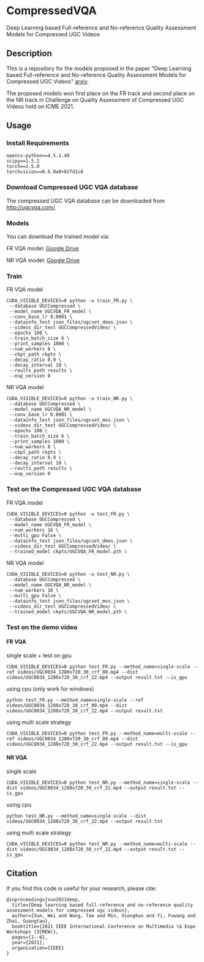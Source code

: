 # CompressedVQA
Deep Learning based Full-reference and No-reference Quality Assessment Models for Compressed UGC Videos

## Description

This is a repository for the models proposed in the paper "Deep Learning based Full-reference and No-reference Quality Assessment Models for Compressed UGC Videos" [arxiv](https://arxiv.org/abs/2106.01111).

The proposed models won first place on the FR track and second place on the NR track in Challenge on Quality Assessment of Compressed UGC Videos hold on ICME 2021.

## Usage

### Install Requirements

```
opencv-python==4.5.1.48
scipy==1.5.2
torch==1.5.0
torchvision==0.6.0a0+82fd1c8
```
### Download Compressed UGC VQA database

The compressed UGC VQA database can be downloaded from http://ugcvqa.com/.

### Models

You can download the trained model via:

FR VQA model: [Google Drive](https://drive.google.com/file/d/1ohKNe_r0bXBg7qp4vQj0mDT3CwJPHVMM/view?usp=sharing)

NR VQA model: [Google Drive](https://drive.google.com/file/d/1K73padYMgq70zVWVVLIODs9SyIhdgqkT/view?usp=sharing)

### Train

FR VQA model
```shell
CUDA_VISIBLE_DEVICES=0 python -u train_FR.py \
 --database UGCCompressed \
 --model_name UGCVQA_FR_model \
 --conv_base_lr 0.0001 \
 --datainfo_test json_files/ugcset_dmos.json \
 --videos_dir_test UGCCompressedVideo/ \
 --epochs 100 \
 --train_batch_size 6 \
 --print_samples 1000 \
 --num_workers 8 \
 --ckpt_path ckpts \
 --decay_ratio 0.9 \
 --decay_interval 10 \
 --reults_path results \
 --exp_version 0
```

NR VQA model
```shell
CUDA_VISIBLE_DEVICES=0 python -u train_NR.py \
 --database UGCCompressed \
 --model_name UGCVQA_NR_model \
 --conv_base_lr 0.0001 \
 --datainfo_test json_files/ugcset_mos.json \
 --videos_dir_test UGCCompressedVideo/ \
 --epochs 100 \
 --train_batch_size 6 \
 --print_samples 1000 \
 --num_workers 8 \
 --ckpt_path ckpts \
 --decay_ratio 0.9 \
 --decay_interval 10 \
 --reults_path results \
 --exp_version 0
```

### Test on the Compressed UGC VQA database
FR VQA model
```shell
CUDA_VISIBLE_DEVICES=0 python -u test_FR.py \
 --database UGCCompressed \
 --model_name UGCVQA_FR_model \
 --num_workers 16 \
 --multi_gpu False \
 --datainfo_test json_files/ugcset_dmos.json \
 --videos_dir_test UGCCompressedVideo/ \
 --trained_model ckpts/UGCVQA_FR_model.pth \
```
NR VQA model
```shell
CUDA_VISIBLE_DEVICES=0 python -u test_NR.py \
 --database UGCCompressed \
 --model_name UGCVQA_NR_model \
 --num_workers 16 \
 --multi_gpu False \
 --datainfo_test json_files/ugcset_mos.json \
 --videos_dir_test UGCCompressedVideo/ \
 --trained_model ckpts/UGCVQA_NR_model.pth \
```

### Test on the demo video
#### FR VQA
single scale + test on gpu
```shell
CUDA_VISIBLE_DEVICES=0 python test_FR.py --method_name=single-scale --ref videos/UGC0034_1280x720_30_crf_00.mp4 --dist videos/UGC0034_1280x720_30_crf_22.mp4 --output result.txt --is_gpu
```

using cpu (only work for windows)
```shell
python test_FR.py --method_name=single-scale --ref videos/UGC0034_1280x720_30_crf_00.mp4 --dist videos/UGC0034_1280x720_30_crf_22.mp4 --output result.txt
```

using multi scale strategy
```shell
CUDA_VISIBLE_DEVICES=0 python test_FR.py --method_name=multi-scale --ref videos/UGC0034_1280x720_30_crf_00.mp4 --dist videos/UGC0034_1280x720_30_crf_22.mp4 --output result.txt --is_gpu
```


#### NR VQA
single scale 
```shell
CUDA_VISIBLE_DEVICES=0 python test_NR.py --method_name=single-scale --dist videos/UGC0034_1280x720_30_crf_22.mp4 --output result.txt --is_gpu
```
using cpu
```shell
python test_NR.py --method_name=single-scale --dist videos/UGC0034_1280x720_30_crf_22.mp4 --output result.txt
```
using multi scale strategy
```shell
CUDA_VISIBLE_DEVICES=0 python test_NR.py --method_name=multi-scale --dist videos/UGC0034_1280x720_30_crf_22.mp4 --output result.txt --is_gpu
```

## Citation

If you find this code is useful for your research, please cite:
```
@inproceedings{sun2021deep,
  title={Deep learning based full-reference and no-reference quality assessment models for compressed ugc videos},
  author={Sun, Wei and Wang, Tao and Min, Xiongkuo and Yi, Fuwang and Zhai, Guangtao},
  booktitle={2021 IEEE International Conference on Multimedia \& Expo Workshops (ICMEW)},
  pages={1--6},
  year={2021},
  organization={IEEE}
}
```
